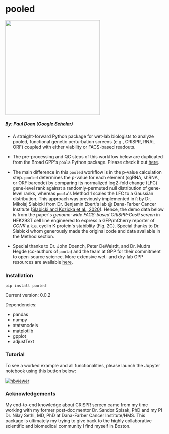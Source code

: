# pooled

<img src="https://github.com/kiddo18/pooled/assets/43038912/da233ba4-ede4-409c-8df2-ba47d2cab7fb" width="300" height="300">

##### By: Paul Doan ([Google Scholar](https://scholar.google.com/citations?view_op=list_works&hl=en&hl=en&user=O4q49qQAAAAJ))


- A straight-forward Python package for wet-lab biologists to analyze pooled, functional genetic perturbation screens (e.g., CRISPR, RNAi, ORF) coupled with either viability or FACS-based readouts.

- The pre-processing and QC steps of this workflow below are duplicated from the Broad GPP's `poola` Python package. Please check it out [here](https://pypi.org/project/poola/). 

- The main difference in this `pooled` workflow is in the p-value calculation step. `pooled` determines the p-value for each element (sgRNA, shRNA, or ORF barcode) by comparing its normalized log2-fold change (LFC) gene-level rank against a randomly-permuted null distribution of gene-level ranks, whereas `poola`'s Method 1 scales the LFC to a Gaussian distribution. This approach was previously implemented in `R` by Dr. Mikolaj Slabicki from Dr. Benjamin Ebert's lab @ Dana-Farber Cancer Institute ([Slabicki and Kozicka et al., 2020](https://pubmed.ncbi.nlm.nih.gov/32494016/)). Hence, the demo data below is from the paper's _genome-wide FACS-based CRISPR-Cas9 screen_ in HEK293T cell line engineered to express a GFP/mCherry reporter of *CCNK* a.k.a. cyclin K protein's stabiblity (Fig.  2G).  Special thanks to Dr. Slabicki whom generously made the original code and data available in the Method section.

- Special thanks to Dr. John Doench, Peter DeWeirdt, and Dr. Mudra Hegde (co-authors of `poola`) and the team at GPP for their commitment to open-source science. More extensive wet- and dry-lab GPP resources are available [here](https://portals.broadinstitute.org/gpp/public/).

### Installation
```
pip install pooled
```
Current version: 0.0.2

Dependencies:
- pandas
- numpy
- statsmodels
- matplotlib
- gpplot
- adjustText

### Tutorial
To see a worked example and all functionalities, please launch the Jupyter notebook using this button below:

[![nbviewer](https://img.shields.io/badge/render-nbviewer-orange.svg)](https://nbviewer.org/github/kiddo18/pooled/blob/master/notebook/pooled_implementation-Ebert-Official.ipynb)

### Acknowledgements
My end-to-end knowledge about CRISPR screen came from my time working with my former post-doc mentor Dr. Sandor Spisak, PhD and my PI Dr. Nilay Sethi, MD, PhD at Dana-Farber Cancer Institute/HMS. This package is ultimately my trying to give back to the highly collaborative scientific and biomedical community I find myself in Boston.
